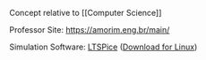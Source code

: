 Concept relative to [[Computer Science]]

Professor Site: https://amorim.eng.br/main/

Simulation Software: [LTSPice](https://www.analog.com/en/resources/design-tools-and-calculators/ltspice-simulator.html) ([Download for Linux](https://github.com/joaocarvalhoopen/LTSpice_on_Linux_Ubuntu__How_to_install_and_use))